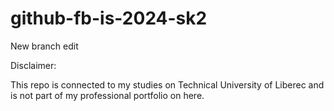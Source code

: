 # github-fb-is-2024-sk2

New branch edit

Disclaimer:

This repo is connected to my studies on Technical University of Liberec and is not part of my professional portfolio on here.
